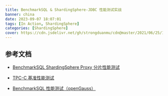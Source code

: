 ```yaml
---
title: BenchmarkSQL & ShardingSphere-JDBC 性能测试实战
banner: china
date: 2023-09-07 18:07:01
tags: [In Action, ShardingSphere]
categories: [ShardingSphere]
cover: https://cdn.jsdelivr.net/gh/strongduanmu/cdn@master/2021/06/25/1624608310.png
---
```




## 参考文档

* [BenchmarkSQL ShardingSphere Proxy 分片性能测试](https://shardingsphere.apache.org/document/current/cn/test-manual/performance-test/benchmarksql-proxy-sharding-test/)

* [TPC-C 基准性能测试](https://book.tidb.io/session4/chapter3/tpc-c.html)

* [BenchmarkSQL 性能测试（openGauss）](https://www.modb.pro/db/44107)
